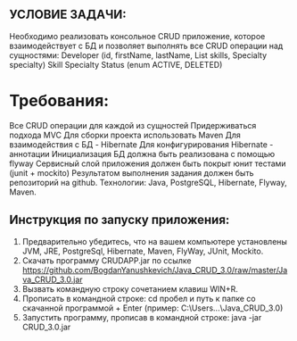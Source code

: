 ## УСЛОВИЕ ЗАДАЧИ: 

Необходимо реализовать консольное CRUD приложение, которое взаимодействует с БД и позволяет выполнять все CRUD операции над сущностями:
Developer (id, firstName, lastName, List<Skill> skills, Specialty specialty)
Skill
Specialty
Status (enum ACTIVE, DELETED)
# Требования:
Все CRUD операции для каждой из сущностей
Придерживаться подхода MVC
Для сборки проекта использовать Maven
Для взаимодействия с БД - Hibernate
Для конфигурирования Hibernate - аннотации
Инициализация БД должна быть реализована с помощью flyway
Сервисный слой приложения должен быть покрыт юнит тестами (junit + mockito)
Результатом выполнения задания должен быть репозиторий на github. Технологии: Java, PostgreSQL, Hibernate, Flyway, Maven.

## Инструкция по запуску приложения:

1. Предварительно убедитесь, что на вашем компьютере установлены JVM, JRE, PostgreSql, Hibernate, Maven, FlyWay, JUnit, Mockito.
2. Скачать программу CRUDAPP.jar по ссылке https://github.com/BogdanYanushkevich/Java_CRUD_3.0/raw/master/Java_CRUD_3.0.jar                                                                                                                                                                
3. Вызвать командную строку сочетанием клавиш WIN+R.
4. Прописать в командной строке: cd пробел и путь к папке со скачанной программой + Enter (пример: C:\Users\...\Java_CRUD_3.0)
5. Запустить программу, прописав в командной строке: java -jar CRUD_3.0.jar
